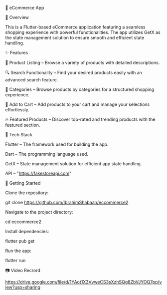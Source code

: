 🛒 eCommerce App

📌 Overview

This is a Flutter-based eCommerce application featuring a seamless shopping experience with powerful functionalities. The app utilizes GetX as the state management solution to ensure smooth and efficient state handling.

✨ Features

📌 Product Listing – Browse a variety of products with detailed descriptions.

🔍 Search Functionality – Find your desired products easily with an advanced search feature.

📂 Categories – Browse products by categories for a structured shopping experience.

🛒 Add to Cart – Add products to your cart and manage your selections effortlessly.

🔥 Featured Products – Discover top-rated and trending products with the featured section.

🔧 Tech Stack

Flutter – The framework used for building the app.

Dart – The programming language used.

GetX – State management solution for efficient app state handling.

API – "https://fakestoreapi.com"

🚀 Getting Started

Clone the repository:

git clone https://github.com/IbrahimShabaan/eccommerce2

Navigate to the project directory:

cd eccommerce2

Install dependencies:

flutter pub get

Run the app:

flutter run

📷 Video Recrord

https://drive.google.com/file/d/1YAot1X3VvweCS3sXzhSQg8ZbVJYOQ7pp/view?usp=sharing



